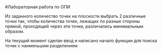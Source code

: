 #Лабораторная работа по ОПИ

Из заданного количество точек на плоскости выбрать 2 различные точки так, чтобы количества точек, лежащих по разные стороны прямой, проходящей через эти точки, различались минимальным образом.

На текущий момент сделан ввод и написано начало функции для поиска точек с наименьшим разделением
